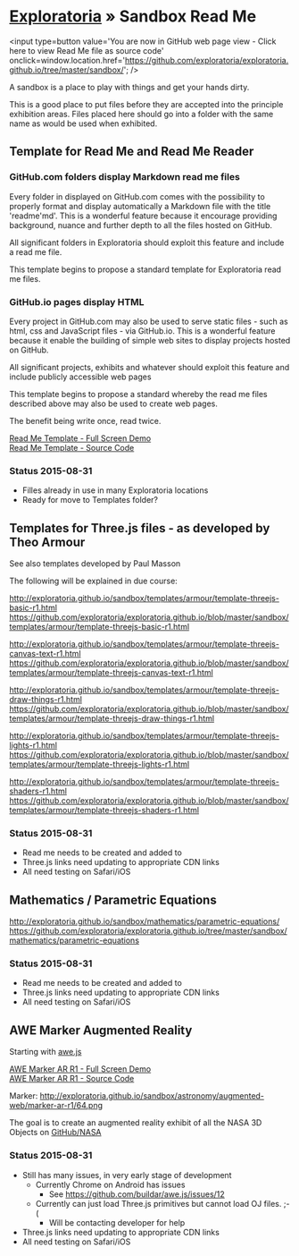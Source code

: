 [Exploratoria]( http://exploratoria.github.io ) &raquo;
Sandbox Read Me
==
<span style=display:none; >[You are now in GitHub source code view - click here to view Read Me file as a web page]( http://exploratoria.github.io/sandbox/index.html "View file as a web page." ) </span>
<input type=button value='You are now in GitHub web page view - Click here to view Read Me file as source code' onclick=window.location.href='https://github.com/exploratoria/exploratoria.github.io/tree/master/sandbox/'; />

A sandbox is a place to play with things and get your hands dirty.

This is a good place to put files before they are accepted into the principle exhibition areas.
Files placed here should go into a folder with the same name as would be used when exhibited.

## Template for Read Me and Read Me Reader

### GitHub.com folders display Markdown read me files
Every folder in displayed on GitHub.com comes with the possibility to properly format and display automatically a Markdown file with the title 'readme'md'.
This is a wonderful feature because it encourage providing background, nuance and further depth to all the files hosted on GitHub.

All significant folders in Exploratoria should exploit this feature and include a read me file.

This template begins to propose a standard template for Exploratoria read me files.

### GitHub.io pages display HTML
Every project in GitHub.com may also be used to serve static files - such as html, css and JavaScript files - via GitHub.io.
This is a wonderful feature because it enable the building of simple web sites to display projects hosted on GitHub.

All significant projects, exhibits and whatever should exploit this feature and include publicly accessible web pages

This template begins to propose a standard whereby the read me files described above may also be used to create web pages.

The benefit being write once, read twice.

[Read Me Template - Full Screen Demo]( http://exploratoria.github.io/sandbox/templates/readme/ )  
[Read Me Template - Source Code]( https://github.com/exploratoria/exploratoria.github.io/tree/master/sandbox/templates/readme )

### Status 2015-08-31

* Filles already in use in many Exploratoria locations
* Ready for move to Templates folder?


## Templates for Three.js files - as developed by Theo Armour

See also templates developed by Paul Masson

The following will be explained in due course:

<http://exploratoria.github.io/sandbox/templates/armour/template-threejs-basic-r1.html>  
<https://github.com/exploratoria/exploratoria.github.io/blob/master/sandbox/templates/armour/template-threejs-basic-r1.html>  

<http://exploratoria.github.io/sandbox/templates/armour/template-threejs-canvas-text-r1.html>  
<https://github.com/exploratoria/exploratoria.github.io/blob/master/sandbox/templates/armour/template-threejs-canvas-text-r1.html>  

<http://exploratoria.github.io/sandbox/templates/armour/template-threejs-draw-things-r1.html> 
<https://github.com/exploratoria/exploratoria.github.io/blob/master/sandbox/templates/armour/template-threejs-draw-things-r1.html>  

<http://exploratoria.github.io/sandbox/templates/armour/template-threejs-lights-r1.html>  
<https://github.com/exploratoria/exploratoria.github.io/blob/master/sandbox/templates/armour/template-threejs-lights-r1.html>  

<http://exploratoria.github.io/sandbox/templates/armour/template-threejs-shaders-r1.html>  
<https://github.com/exploratoria/exploratoria.github.io/blob/master/sandbox/templates/armour/template-threejs-shaders-r1.html>  
 

### Status 2015-08-31

* Read me needs to be created and added to
* Three.js links need updating to appropriate CDN links
* All need testing on Safari/iOS

## Mathematics / Parametric Equations

<http://exploratoria.github.io/sandbox/mathematics/parametric-equations/>  
<https://github.com/exploratoria/exploratoria.github.io/tree/master/sandbox/mathematics/parametric-equations>

### Status 2015-08-31

* Read me needs to be created and added to
* Three.js links need updating to appropriate CDN links
* All need testing on Safari/iOS


## AWE Marker Augmented Reality

Starting with [awe.js]( https://github.com/buildar/awe.js )

[AWE Marker AR R1 - Full Screen Demo]( http://exploratoria.github.io/sandbox/astronomy/uaugmented-web/marker-ar-r1/ )  
[AWE Marker AR R1 - Source Code]( https://github.com/exploratoria/exploratoria.github.io/tree/master/sandbox/astronomy/augmented-web/marker-ar-r1 )

Marker: <http://exploratoria.github.io/sandbox/astronomy/augmented-web/marker-ar-r1/64.png>

The goal is to create an augmented reality exhibit of all the NASA 3D Objects on [GitHub/NASA]( https://github.com/nasa/NASA-3D-Resources/tree/master/3D%20Printing )

### Status 2015-08-31

* Still has many issues, in very early stage of development
	* Currently Chrome on Android has issues
		* See <https://github.com/buildar/awe.js/issues/12>
	* Currently can just load Three.js primitives but cannot load OJ files. ;-(
		* Will be contacting developer for help
* Three.js links need updating to appropriate CDN links
* All need testing on Safari/iOS

